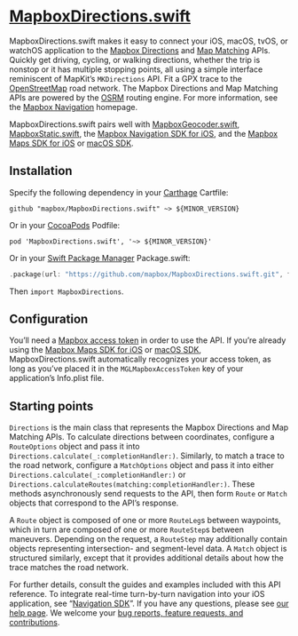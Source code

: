 # [MapboxDirections.swift](https://docs.mapbox.com/ios/directions/)

MapboxDirections.swift makes it easy to connect your iOS, macOS, tvOS, or watchOS application to the [Mapbox Directions](https://docs.mapbox.com/api/navigation/) and [Map Matching](https://docs.mapbox.com/api/navigation/#map-matching) APIs. Quickly get driving, cycling, or walking directions, whether the trip is nonstop or it has multiple stopping points, all using a simple interface reminiscent of MapKit’s `MKDirections` API. Fit a GPX trace to the [OpenStreetMap](https://www.openstreetmap.org/) road network. The Mapbox Directions and Map Matching APIs are powered by the [OSRM](http://project-osrm.org/) routing engine. For more information, see the [Mapbox Navigation](https://www.mapbox.com/navigation/) homepage.

MapboxDirections.swift pairs well with [MapboxGeocoder.swift](https://github.com/mapbox/MapboxGeocoder.swift), [MapboxStatic.swift](https://github.com/mapbox/MapboxStatic.swift), the [Mapbox Navigation SDK for iOS](https://github.com/mapbox/mapbox-navigation-ios/), and the [Mapbox Maps SDK for iOS](https://docs.mapbox.com/ios/maps/) or [macOS SDK](https://mapbox.github.io/mapbox-gl-native/macos/).

## Installation

Specify the following dependency in your [Carthage](https://github.com/Carthage/Carthage) Cartfile:

```cartfile
github "mapbox/MapboxDirections.swift" ~> ${MINOR_VERSION}
```

Or in your [CocoaPods](http://cocoapods.org/) Podfile:

```podspec
pod 'MapboxDirections.swift', '~> ${MINOR_VERSION}'
```

Or in your [Swift Package Manager](https://swift.org/package-manager/) Package.swift:

```swift
.package(url: "https://github.com/mapbox/MapboxDirections.swift.git", from: "0.30.0")
```

Then `import MapboxDirections`.

## Configuration

You’ll need a [Mapbox access token](https://docs.mapbox.com/api/#access-tokens-and-token-scopes) in order to use the API. If you’re already using the [Mapbox Maps SDK for iOS](https://docs.mapbox.com/ios/maps/) or [macOS SDK](https://mapbox.github.io/mapbox-gl-native/macos/), MapboxDirections.swift automatically recognizes your access token, as long as you’ve placed it in the `MGLMapboxAccessToken` key of your application’s Info.plist file.

## Starting points

`Directions` is the main class that represents the Mapbox Directions and Map Matching APIs. To calculate directions between coordinates, configure a `RouteOptions` object and pass it into `Directions.calculate(_:completionHandler:)`. Similarly, to match a trace to the road network, configure a `MatchOptions` object and pass it into either `Directions.calculate(_:completionHandler:)` or `Directions.calculateRoutes(matching:completionHandler:)`. These methods asynchronously send requests to the API, then form `Route` or `Match` objects that correspond to the API’s response.

A `Route` object is composed of one or more `RouteLeg`s between waypoints, which in turn are composed of one or more `RouteStep`s between maneuvers. Depending on the request, a `RouteStep` may additionally contain objects representing intersection- and segment-level data. A `Match` object is structured similarly, except that it provides additional details about how the trace matches the road network.

For further details, consult the guides and examples included with this API reference. To integrate real-time turn-by-turn navigation into your iOS application, see “[Navigation SDK](navigation-sdk.html)”. If you have any questions, please see [our help page](https://docs.mapbox.com/help/). We welcome your [bug reports, feature requests, and contributions](https://github.com/mapbox/MapboxDirections.swift/).

